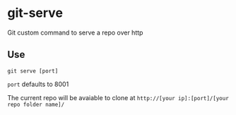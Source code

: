 git-serve
=========

Git custom command to serve a repo over http

Use
---

    git serve [port]
    
`port` defaults to 8001
    
The current repo will be avaiable to clone at `http://[your ip]:[port]/[your repo folder name]/`
